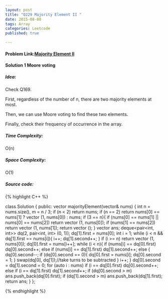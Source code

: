 ```yaml
---
layout: post
title: "Q229 Majority Element II "
date: 2015-08-08
tags: Array
categories: Leetcode
published: true

---
```

#### Problem Link:[Majority Element II ](https://leetcode.com/problems/majority-element-ii/) 

#### Solution 1 Moore voting 

##### Idea:

Check Q169.

First, regardless of the number of n, there are two majority elements at most.

Then, we can use Moore voting to find these two elements. 

Finally, check their frequency of occurrence in the array. 

##### Time Complexity:

O(n)

##### Space Complexity:

O(1)

##### Source code:
{% highlight C++ %}

class Solution {
public:
    vector<int> majorityElement(vector<int>& nums) {
        int n = nums.size(), m = n / 3;
        if (n < 2) return nums;
        if (n == 2) return nums[0] == nums[1] ? vector<int> (1, nums[0]) : nums;
        if (3 == n){
            if (nums[0] == nums[1] || nums[0] == nums[2])
                return vector<int> (1, nums[0]);
            if (nums[1] == nums[2])
                return vector<int> (1, nums[1]);
            return vector<int> ();
        }
        vector<int> ans;
        deque<pair<int, int>> dq(2, pair<int, int> (0, 1));
        dq[1].first = nums[0];
        int i = 1;
        while (i < n && dq[1].first == nums[i]){
            i++;
            dq[1].second++;
        }
        if (i >= n) return vector<int> (1, nums[0]);
        dq[0].first = nums[i++];
        while (i < n){
            if (nums[i] == dq[0].first)
                dq[0].second++;
            else if (nums[i] == dq[1].first)
                dq[1].second++;
            else {
                dq[0].second--;
                if (dq[0].second == 0){
                    dq[0].first = nums[i];
                    dq[0].second = 1;
                }
                swap(dq[0], dq[1]);//take turns to be subtracted
            }
            i++;
        }
        dq[0].second = dq[1].second = 0;
        for (auto i : nums)
            if (i == dq[0].first)
                dq[0].second++;
            else if (i == dq[1].first)
                dq[1].second++;
        if (dq[0].second > m)
            ans.push_back(dq[0].first);
        if (dq[1].second > m)
            ans.push_back(dq[1].first);
        return ans;
    }
};

{% endhighlight %}

